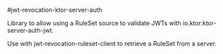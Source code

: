 #jwt-revocation-ktor-server-auth

Library to allow using a RuleSet source to validate JWTs with io.ktor:ktor-server-auth-jwt.

Use with jwt-revocation-ruleset-client to retrieve a RuleSet from a server.